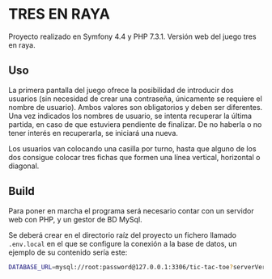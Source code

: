 # TRES EN RAYA

Proyecto realizado en Symfony 4.4 y PHP 7.3.1. 
Versión web del juego tres en raya. 

## Uso

La primera pantalla del juego ofrece la posibilidad de introducir dos usuarios (sin necesidad de crear una contraseña, únicamente se requiere el nombre de usuario). Ambos valores son obligatorios y deben ser diferentes. 
Una vez indicados los nombres de usuario, se intenta recuperar la última partida, en caso de que estuviera pendiente de finalizar. De no haberla o no tener interés en recuperarla, se iniciará una nueva.

Los usuarios van colocando una casilla por turno, hasta que alguno de los dos consigue colocar tres fichas que formen una línea vertical, horizontal o diagonal.

## Build

Para poner en marcha el programa será necesario contar con un servidor web con PHP, y un gestor de BD MySql.

Se deberá crear en el directorio raíz del proyecto un fichero llamado `.env.local` en el que se configure la conexión a la base de datos, un ejemplo de su contenido sería este: 

```sh
DATABASE_URL=mysql://root:password@127.0.0.1:3306/tic-tac-toe?serverVersion=5.7
```
